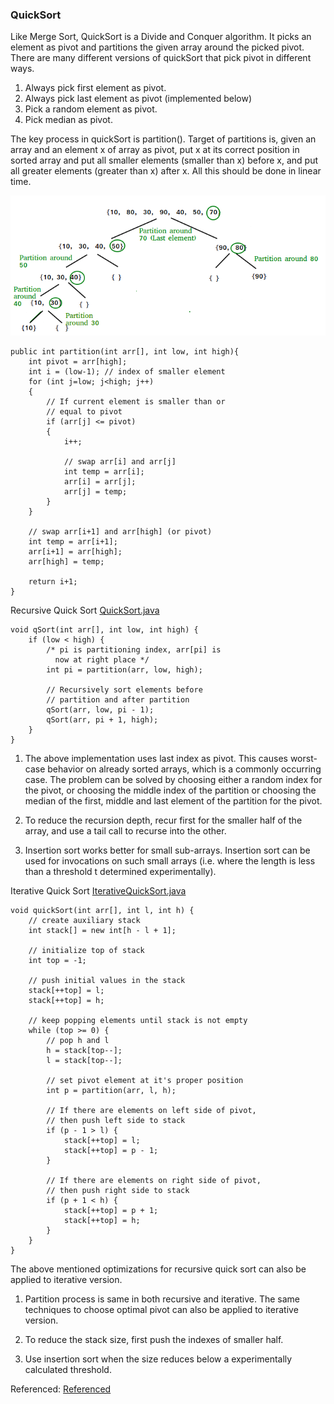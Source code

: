 ### QuickSort
Like Merge Sort, QuickSort is a Divide and Conquer algorithm. It picks an element as pivot and partitions the given array around the picked pivot. There are many different versions of quickSort that pick pivot in different ways.


1) Always pick first element as pivot.
2) Always pick last element as pivot (implemented below)
3) Pick a random element as pivot.
4) Pick median as pivot.

The key process in quickSort is partition(). Target of partitions is, given an array and an element x of array as pivot, put x at its correct position in sorted array and put all smaller elements (smaller than x) before x, and put all greater elements (greater than x) after x. All this should be done in linear time.

![alt text](material/QuickSort.png)

````
public int partition(int arr[], int low, int high){
    int pivot = arr[high]; 
    int i = (low-1); // index of smaller element
    for (int j=low; j<high; j++)
    {
        // If current element is smaller than or
        // equal to pivot
        if (arr[j] <= pivot)
        {
            i++;

            // swap arr[i] and arr[j]
            int temp = arr[i];
            arr[i] = arr[j];
            arr[j] = temp;
        }
    }

    // swap arr[i+1] and arr[high] (or pivot)
    int temp = arr[i+1];
    arr[i+1] = arr[high];
    arr[high] = temp;

    return i+1;
}

````
Recursive Quick Sort [QuickSort.java](QuickSort.java)
````
void qSort(int arr[], int low, int high) {
    if (low < high) {
        /* pi is partitioning index, arr[pi] is
          now at right place */
        int pi = partition(arr, low, high);

        // Recursively sort elements before
        // partition and after partition
        qSort(arr, low, pi - 1);
        qSort(arr, pi + 1, high);
    }
}
````
1) The above implementation uses last index as pivot. This causes worst-case behavior on already sorted arrays, which is a commonly occurring case. The problem can be solved by choosing either a random index for the pivot, or choosing the middle index of the partition or choosing the median of the first, middle and last element of the partition for the pivot.

2) To reduce the recursion depth, recur first for the smaller half of the array, and use a tail call to recurse into the other.

3) Insertion sort works better for small sub-arrays. Insertion sort can be used for invocations on such small arrays (i.e. where the length is less than a threshold t determined experimentally).

Iterative Quick Sort [IterativeQuickSort.java](IterativeQuickSort.java)
````
void quickSort(int arr[], int l, int h) {
    // create auxiliary stack
    int stack[] = new int[h - l + 1];

    // initialize top of stack
    int top = -1;

    // push initial values in the stack
    stack[++top] = l;
    stack[++top] = h;

    // keep popping elements until stack is not empty
    while (top >= 0) {
        // pop h and l
        h = stack[top--];
        l = stack[top--];

        // set pivot element at it's proper position
        int p = partition(arr, l, h);

        // If there are elements on left side of pivot,
        // then push left side to stack
        if (p - 1 > l) {
            stack[++top] = l;
            stack[++top] = p - 1;
        }

        // If there are elements on right side of pivot,
        // then push right side to stack
        if (p + 1 < h) {
            stack[++top] = p + 1;
            stack[++top] = h;
        }
    }
}
````
The above mentioned optimizations for recursive quick sort can also be applied to iterative version.

1) Partition process is same in both recursive and iterative. The same techniques to choose optimal pivot can also be applied to iterative version.

2) To reduce the stack size, first push the indexes of smaller half.

3) Use insertion sort when the size reduces below a experimentally calculated threshold.

Referenced: [Referenced](http://en.wikipedia.org/wiki/Quicksort) 